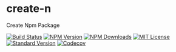# create-n

Create Npm Package

[![Build Status][travis-image]][travis-url]
[![NPM Version][npm-version-image]][npm-url]
[![NPM Downloads][npm-downloads-image]][npm-url]
[![MIT License][license-image]][license-url]
[![Standard Version][standard-version-image]][standard-version-url]
[![Codecov][codecov-image]][codecov-url]

[travis-image]: https://img.shields.io/travis/vivaxy/create-n.svg?style=flat-square
[travis-url]: https://travis-ci.org/vivaxy/create-n
[npm-version-image]: https://img.shields.io/npm/v/create-n.svg?style=flat-square
[npm-url]: https://www.npmjs.com/package/create-n
[npm-downloads-image]: https://img.shields.io/npm/dt/create-n.svg?style=flat-square
[license-image]: https://img.shields.io/npm/l/create-n.svg?style=flat-square
[license-url]: LICENSE
[standard-version-image]: https://img.shields.io/badge/release-standard%20version-brightgreen.svg?style=flat-square
[standard-version-url]: https://github.com/conventional-changelog/standard-version
[codecov-image]: https://img.shields.io/codecov/c/github/vivaxy/create-n.svg?style=flat-square
[codecov-url]: https://codecov.io/gh/vivaxy/create-n
